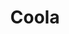 ---
layout: product
product_id: 7027533086782
id: 7027533086782
title: Coola
body_html: >-
  <p>Taken atop Grouse Mountain during the summer of 2021.</p>

  <p>The sun had just set, and the two resident Grizzly bears on Grouse Mountain were just heading back to their den for the night. <meta charset="utf-8"><span data-mce-fragment="1">In 2001, Coola was found orphaned on a highway near Bella Coola, BC. His mother had been killed by a truck and, of her three cubs, Coola was the only one to survive.</span></p>

  <p><span data-mce-fragment="1"><a title="Wildlife Refuge - Grouse Mountain" href="https://www.grousemountain.com/wildlife-refuge" target="_blank">Learn more about the Wildlife Refuge on Grouse Mountain</a>.</span></p>
vendor: Connell McCarthy
product_type: Posters, Prints, & Visual Artwork
created_at: 2022-07-21T17:06:24-04:00
handle: coola
updated_at: 2024-09-17T04:03:38-04:00
published_at: 2022-07-21T17:16:03-04:00
template_suffix: ""
published_scope: global
tags: batch-06, bear, lake, Trees, wildlife
status: active
admin_graphql_api_id: gid://shopify/Product/7027533086782
variants:
  - product_id: 7027533086782
    id: 39812642144318
    title: 8x10" / Full Colour
    price: "35.00"
    position: 1
    inventory_policy: continue
    compare_at_price: null
    option1: 8x10"
    option2: Full Colour
    option3: null
    created_at: 2022-07-21T17:06:24-04:00
    updated_at: 2023-10-27T20:29:39-04:00
    taxable: true
    barcode: null
    fulfillment_service: manual
    grams: 208
    inventory_management: shopify
    requires_shipping: true
    sku: CM-PP-B6-05-XXS-FC
    weight: 0.208
    weight_unit: kg
    inventory_item_id: 41908446068798
    inventory_quantity: 100
    old_inventory_quantity: 100
    admin_graphql_api_id: gid://shopify/ProductVariant/39812642144318
    image_id: 29497271091262
  - product_id: 7027533086782
    id: 39812642177086
    title: 8x10" / Black & White
    price: "35.00"
    position: 2
    inventory_policy: continue
    compare_at_price: null
    option1: 8x10"
    option2: Black & White
    option3: null
    created_at: 2022-07-21T17:06:24-04:00
    updated_at: 2023-10-27T20:29:39-04:00
    taxable: true
    barcode: null
    fulfillment_service: manual
    grams: 208
    inventory_management: shopify
    requires_shipping: true
    sku: CM-PP-B6-05-XXS-FC
    weight: 0.208
    weight_unit: kg
    inventory_item_id: 41908446101566
    inventory_quantity: 100
    old_inventory_quantity: 100
    admin_graphql_api_id: gid://shopify/ProductVariant/39812642177086
    image_id: 29497271418942
  - product_id: 7027533086782
    id: 39812642209854
    title: 8.5x11" / Full Colour
    price: "35.00"
    position: 3
    inventory_policy: continue
    compare_at_price: null
    option1: 8.5x11"
    option2: Full Colour
    option3: null
    created_at: 2022-07-21T17:06:24-04:00
    updated_at: 2023-10-27T20:29:39-04:00
    taxable: true
    barcode: null
    fulfillment_service: manual
    grams: 208
    inventory_management: shopify
    requires_shipping: true
    sku: CM-PP-B6-05-XS-FC
    weight: 0.208
    weight_unit: kg
    inventory_item_id: 41908446134334
    inventory_quantity: 100
    old_inventory_quantity: 100
    admin_graphql_api_id: gid://shopify/ProductVariant/39812642209854
    image_id: 29497271091262
  - product_id: 7027533086782
    id: 39812642242622
    title: 8.5x11" / Black & White
    price: "35.00"
    position: 4
    inventory_policy: continue
    compare_at_price: null
    option1: 8.5x11"
    option2: Black & White
    option3: null
    created_at: 2022-07-21T17:06:24-04:00
    updated_at: 2023-10-27T20:29:39-04:00
    taxable: true
    barcode: null
    fulfillment_service: manual
    grams: 208
    inventory_management: shopify
    requires_shipping: true
    sku: CM-PP-B6-05-XS-BW
    weight: 0.208
    weight_unit: kg
    inventory_item_id: 41908446167102
    inventory_quantity: 100
    old_inventory_quantity: 100
    admin_graphql_api_id: gid://shopify/ProductVariant/39812642242622
    image_id: 29497271418942
  - product_id: 7027533086782
    id: 39812642275390
    title: 13x19" / Full Colour
    price: "40.00"
    position: 5
    inventory_policy: continue
    compare_at_price: null
    option1: 13x19"
    option2: Full Colour
    option3: null
    created_at: 2022-07-21T17:06:24-04:00
    updated_at: 2023-10-27T20:29:39-04:00
    taxable: true
    barcode: null
    fulfillment_service: manual
    grams: 208
    inventory_management: shopify
    requires_shipping: true
    sku: CM-PP-B6-05-S-FC
    weight: 0.208
    weight_unit: kg
    inventory_item_id: 41908446199870
    inventory_quantity: 100
    old_inventory_quantity: 100
    admin_graphql_api_id: gid://shopify/ProductVariant/39812642275390
    image_id: 29497271091262
  - product_id: 7027533086782
    id: 39812642308158
    title: 13x19" / Black & White
    price: "40.00"
    position: 6
    inventory_policy: continue
    compare_at_price: null
    option1: 13x19"
    option2: Black & White
    option3: null
    created_at: 2022-07-21T17:06:24-04:00
    updated_at: 2023-10-27T20:29:39-04:00
    taxable: true
    barcode: null
    fulfillment_service: manual
    grams: 208
    inventory_management: shopify
    requires_shipping: true
    sku: CM-PP-B6-05-S-BW
    weight: 0.208
    weight_unit: kg
    inventory_item_id: 41908446232638
    inventory_quantity: 100
    old_inventory_quantity: 100
    admin_graphql_api_id: gid://shopify/ProductVariant/39812642308158
    image_id: 29497271418942
  - product_id: 7027533086782
    id: 39812642340926
    title: 16x20" / Full Colour
    price: "50.00"
    position: 7
    inventory_policy: continue
    compare_at_price: null
    option1: 16x20"
    option2: Full Colour
    option3: null
    created_at: 2022-07-21T17:06:24-04:00
    updated_at: 2023-10-27T20:29:39-04:00
    taxable: true
    barcode: null
    fulfillment_service: manual
    grams: 208
    inventory_management: shopify
    requires_shipping: true
    sku: CM-PP-B6-05-M-FC
    weight: 0.208
    weight_unit: kg
    inventory_item_id: 41908446265406
    inventory_quantity: 100
    old_inventory_quantity: 100
    admin_graphql_api_id: gid://shopify/ProductVariant/39812642340926
    image_id: 29497271091262
  - product_id: 7027533086782
    id: 39812642373694
    title: 16x20" / Black & White
    price: "50.00"
    position: 8
    inventory_policy: continue
    compare_at_price: null
    option1: 16x20"
    option2: Black & White
    option3: null
    created_at: 2022-07-21T17:06:24-04:00
    updated_at: 2023-10-27T20:29:39-04:00
    taxable: true
    barcode: null
    fulfillment_service: manual
    grams: 208
    inventory_management: shopify
    requires_shipping: true
    sku: CM-PP-B6-05-M-BW
    weight: 0.208
    weight_unit: kg
    inventory_item_id: 41908446298174
    inventory_quantity: 100
    old_inventory_quantity: 100
    admin_graphql_api_id: gid://shopify/ProductVariant/39812642373694
    image_id: 29497271418942
  - product_id: 7027533086782
    id: 39812642406462
    title: 20x24" / Full Colour
    price: "60.00"
    position: 9
    inventory_policy: continue
    compare_at_price: null
    option1: 20x24"
    option2: Full Colour
    option3: null
    created_at: 2022-07-21T17:06:24-04:00
    updated_at: 2023-10-27T20:29:39-04:00
    taxable: true
    barcode: null
    fulfillment_service: manual
    grams: 208
    inventory_management: shopify
    requires_shipping: true
    sku: CM-PP-B6-05-L-FC
    weight: 0.208
    weight_unit: kg
    inventory_item_id: 41908446330942
    inventory_quantity: 100
    old_inventory_quantity: 100
    admin_graphql_api_id: gid://shopify/ProductVariant/39812642406462
    image_id: 29497271091262
  - product_id: 7027533086782
    id: 39812642439230
    title: 20x24" / Black & White
    price: "60.00"
    position: 10
    inventory_policy: continue
    compare_at_price: null
    option1: 20x24"
    option2: Black & White
    option3: null
    created_at: 2022-07-21T17:06:24-04:00
    updated_at: 2023-10-27T20:29:39-04:00
    taxable: true
    barcode: null
    fulfillment_service: manual
    grams: 208
    inventory_management: shopify
    requires_shipping: true
    sku: CM-PP-B6-05-L-BW
    weight: 0.208
    weight_unit: kg
    inventory_item_id: 41908446363710
    inventory_quantity: 100
    old_inventory_quantity: 100
    admin_graphql_api_id: gid://shopify/ProductVariant/39812642439230
    image_id: 29497271418942
  - product_id: 7027533086782
    id: 39812642471998
    title: 20x30" / Full Colour
    price: "70.00"
    position: 11
    inventory_policy: continue
    compare_at_price: null
    option1: 20x30"
    option2: Full Colour
    option3: null
    created_at: 2022-07-21T17:06:24-04:00
    updated_at: 2023-10-27T20:29:39-04:00
    taxable: true
    barcode: null
    fulfillment_service: manual
    grams: 208
    inventory_management: shopify
    requires_shipping: true
    sku: CM-PP-B6-05-XL-FC
    weight: 0.208
    weight_unit: kg
    inventory_item_id: 41908446396478
    inventory_quantity: 100
    old_inventory_quantity: 100
    admin_graphql_api_id: gid://shopify/ProductVariant/39812642471998
    image_id: 29497271091262
  - product_id: 7027533086782
    id: 39812642504766
    title: 20x30" / Black & White
    price: "70.00"
    position: 12
    inventory_policy: continue
    compare_at_price: null
    option1: 20x30"
    option2: Black & White
    option3: null
    created_at: 2022-07-21T17:06:24-04:00
    updated_at: 2023-10-27T20:29:39-04:00
    taxable: true
    barcode: null
    fulfillment_service: manual
    grams: 208
    inventory_management: shopify
    requires_shipping: true
    sku: CM-PP-B6-05-XL-BW
    weight: 0.208
    weight_unit: kg
    inventory_item_id: 41908446429246
    inventory_quantity: 100
    old_inventory_quantity: 100
    admin_graphql_api_id: gid://shopify/ProductVariant/39812642504766
    image_id: 29497271418942
  - product_id: 7027533086782
    id: 39812642537534
    title: 24x36" / Full Colour
    price: "90.00"
    position: 13
    inventory_policy: continue
    compare_at_price: null
    option1: 24x36"
    option2: Full Colour
    option3: null
    created_at: 2022-07-21T17:06:24-04:00
    updated_at: 2023-10-27T20:29:39-04:00
    taxable: true
    barcode: null
    fulfillment_service: manual
    grams: 208
    inventory_management: shopify
    requires_shipping: true
    sku: CM-PP-B6-05-XXL-FC
    weight: 0.208
    weight_unit: kg
    inventory_item_id: 41908446462014
    inventory_quantity: 100
    old_inventory_quantity: 100
    admin_graphql_api_id: gid://shopify/ProductVariant/39812642537534
    image_id: 29497271091262
  - product_id: 7027533086782
    id: 39812642570302
    title: 24x36" / Black & White
    price: "90.00"
    position: 14
    inventory_policy: continue
    compare_at_price: null
    option1: 24x36"
    option2: Black & White
    option3: null
    created_at: 2022-07-21T17:06:24-04:00
    updated_at: 2023-10-27T20:29:39-04:00
    taxable: true
    barcode: null
    fulfillment_service: manual
    grams: 208
    inventory_management: shopify
    requires_shipping: true
    sku: CM-PP-B6-05-XXL-BW
    weight: 0.208
    weight_unit: kg
    inventory_item_id: 41908446494782
    inventory_quantity: 100
    old_inventory_quantity: 100
    admin_graphql_api_id: gid://shopify/ProductVariant/39812642570302
    image_id: 29497271418942
  - product_id: 7027533086782
    id: 39812642603070
    title: 30x40" / Full Colour
    price: "100.00"
    position: 15
    inventory_policy: continue
    compare_at_price: null
    option1: 30x40"
    option2: Full Colour
    option3: null
    created_at: 2022-07-21T17:06:24-04:00
    updated_at: 2023-10-27T20:29:39-04:00
    taxable: true
    barcode: null
    fulfillment_service: manual
    grams: 208
    inventory_management: shopify
    requires_shipping: true
    sku: CM-PP-B6-05-XXXL-FC
    weight: 0.208
    weight_unit: kg
    inventory_item_id: 41908446527550
    inventory_quantity: 100
    old_inventory_quantity: 100
    admin_graphql_api_id: gid://shopify/ProductVariant/39812642603070
    image_id: 29497271091262
  - product_id: 7027533086782
    id: 39812642635838
    title: 30x40" / Black & White
    price: "100.00"
    position: 16
    inventory_policy: continue
    compare_at_price: null
    option1: 30x40"
    option2: Black & White
    option3: null
    created_at: 2022-07-21T17:06:24-04:00
    updated_at: 2023-10-27T20:29:39-04:00
    taxable: true
    barcode: null
    fulfillment_service: manual
    grams: 208
    inventory_management: shopify
    requires_shipping: true
    sku: CM-PP-B6-05-XXXL-BW
    weight: 0.208
    weight_unit: kg
    inventory_item_id: 41908446560318
    inventory_quantity: 100
    old_inventory_quantity: 100
    admin_graphql_api_id: gid://shopify/ProductVariant/39812642635838
    image_id: 29497271418942
options:
  - product_id: 7027533086782
    id: 9034552803390
    name: Size
    position: 1
    values:
      - 8x10"
      - 8.5x11"
      - 13x19"
      - 16x20"
      - 20x24"
      - 20x30"
      - 24x36"
      - 30x40"
  - product_id: 7027533086782
    id: 9034552836158
    name: Color
    position: 2
    values:
      - Full Colour
      - Black & White
images:
  - id: 29497271091262
    alt: null
    position: 1
    product_id: 7027533086782
    created_at: 2022-07-21T17:06:55-04:00
    updated_at: 2022-07-21T17:06:59-04:00
    admin_graphql_api_id: gid://shopify/ProductImage/29497271091262
    width: 1000
    height: 1500
    src: https://cdn.shopify.com/s/files/1/1624/2355/products/coola-colour.jpg?v=1658437619
    variant_ids:
      - 39812642144318
      - 39812642209854
      - 39812642275390
      - 39812642340926
      - 39812642406462
      - 39812642471998
      - 39812642537534
      - 39812642603070
  - id: 29497271418942
    alt: null
    position: 2
    product_id: 7027533086782
    created_at: 2022-07-21T17:06:55-04:00
    updated_at: 2022-07-21T17:06:59-04:00
    admin_graphql_api_id: gid://shopify/ProductImage/29497271418942
    width: 1000
    height: 1500
    src: https://cdn.shopify.com/s/files/1/1624/2355/products/coola-bw.jpg?v=1658437619
    variant_ids:
      - 39812642177086
      - 39812642242622
      - 39812642308158
      - 39812642373694
      - 39812642439230
      - 39812642504766
      - 39812642570302
      - 39812642635838
  - id: 29497271451710
    alt: null
    position: 3
    product_id: 7027533086782
    created_at: 2022-07-21T17:06:55-04:00
    updated_at: 2022-07-21T17:06:57-04:00
    admin_graphql_api_id: gid://shopify/ProductImage/29497271451710
    width: 2000
    height: 1800
    src: https://cdn.shopify.com/s/files/1/1624/2355/products/PAR_02_0001_1f30906e-bbc5-425a-8cf6-bbfef58f66d4.png?v=1658437617
    variant_ids: []
  - id: 29846601465918
    alt: null
    position: 4
    product_id: 7027533086782
    created_at: 2022-11-23T19:56:10-05:00
    updated_at: 2022-11-23T19:56:11-05:00
    admin_graphql_api_id: gid://shopify/ProductImage/29846601465918
    width: 1050
    height: 1574
    src: https://cdn.shopify.com/s/files/1/1624/2355/products/Coola_Colour.jpg?v=1669251371
    variant_ids: []
image:
  id: 29497271091262
  alt: null
  position: 1
  product_id: 7027533086782
  created_at: 2022-07-21T17:06:55-04:00
  updated_at: 2022-07-21T17:06:59-04:00
  admin_graphql_api_id: gid://shopify/ProductImage/29497271091262
  width: 1000
  height: 1500
  src: https://cdn.shopify.com/s/files/1/1624/2355/products/coola-colour.jpg?v=1658437619
  variant_ids:
    - 39812642144318
    - 39812642209854
    - 39812642275390
    - 39812642340926
    - 39812642406462
    - 39812642471998
    - 39812642537534
    - 39812642603070

---